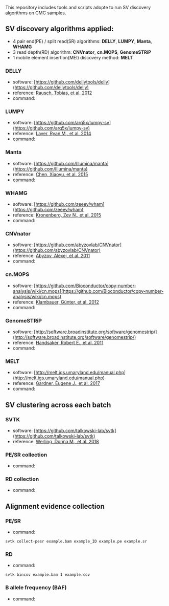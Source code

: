 This repository includes tools and scripts adopte to run SV discovery algorithms on CMC samples.

## SV discovery algorithms applied:
 - 4 pair end(PE) / split read(SR) algorithms: **DELLY**, **LUMPY**, **Manta**, **WHAMG** 
 - 3 read depth(RD) algorithm:  **CNVnator**, **cn.MOPS**, **GenomeSTRiP**
 - 1 mobile element insertion(MEI) discovery method: **MELT**

### DELLY
 - software: [https://github.com/dellytools/delly](https://github.com/dellytools/delly)
 - reference: [Rausch, Tobias, et al. 2012](https://www.ncbi.nlm.nih.gov/pmc/articles/PMC3436805/)
 - command:

### LUMPY
 - software: [https://github.com/arq5x/lumpy-sv](https://github.com/arq5x/lumpy-sv)
 - reference: [Layer, Ryan M., et al. 2014](https://genomebiology.biomedcentral.com/articles/10.1186/gb-2014-15-6-r84)
 - command:

### Manta
 - software: [https://github.com/Illumina/manta](https://github.com/Illumina/manta)
 - reference: [Chen, Xiaoyu, et al. 2015](https://academic.oup.com/bioinformatics/article/32/8/1220/1743909)
 - command:

### WHAMG
 - software: [https://github.com/zeeev/wham](https://github.com/zeeev/wham)
 - reference: [Kronenberg, Zev N., et al. 2015](https://journals.plos.org/ploscompbiol/article?id=10.1371/journal.pcbi.1004572)
 - command:

### CNVnator
 - software: [https://github.com/abyzovlab/CNVnator](https://github.com/abyzovlab/CNVnator)
 - reference: [Abyzov, Alexej, et al. 2011](https://genome.cshlp.org/content/21/6/974.short)
 - command:

### cn.MOPS
 - software: [https://github.com/Bioconductor/copy-number-analysis/wiki/cn.mops](https://github.com/Bioconductor/copy-number-analysis/wiki/cn.mops)
 - reference: [Klambauer, Günter, et al. 2012](https://academic.oup.com/nar/article/40/9/e69/1136601)
 - command:

### GenomeSTRiP
 - software: [http://software.broadinstitute.org/software/genomestrip/](http://software.broadinstitute.org/software/genomestrip/)
 - reference: [Handsaker, Robert E., et al. 2011](https://www.nature.com/articles/ng.768)
 - command:

### MELT
 - software: [http://melt.igs.umaryland.edu/manual.php](http://melt.igs.umaryland.edu/manual.php)
 - reference: [Gardner, Eugene J., et al. 2017](https://genome.cshlp.org/content/27/11/1916.short)
 - command:


## SV clustering across each batch
### SVTK
 - software: [https://github.com/talkowski-lab/svtk](https://github.com/talkowski-lab/svtk)
 - reference: [Werling, Donna M., et al. 2018](https://www.nature.com/articles/s41588-018-0107-y)

### PE/SR collection
 - command: 

### RD collection
 - command: 

## Alignment evidence collection

### PE/SR
 - command:
```
svtk collect-pesr example.bam example_ID example.pe example.sr
```

### RD
 - command:
```
svtk bincov example.bam 1 example.cov
```

### B allele frequency (BAF)
 - command:





